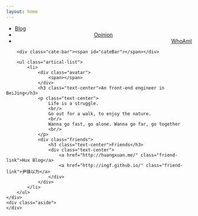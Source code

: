 ```yaml
---
layout: home
---
```


<div class="index-content project">
    <div class="section">
        <ul class="artical-cate">
            <li><a href="/"><span>Blog</span></a></li>
            <li style="text-align:center"><a href="/opinion"><span>Opinion</span></a></li>
            <li class="on" style="text-align:right"><a href="/whoami"><span>WhoAmI</span></a></li>
        </ul>

        <div class="cate-bar"><span id="cateBar"></span></div>

        <ul class="artical-list">
            <li>
                <div class="avatar">
                    <span></span>
                </div>
                <h3 class="text-center">An front-end engineer in BeiJing</h3>
                <p class="text-center">
                    Life is a struggle.
                    <br/>
                    Go out for a walk, to enjoy the nature.
                    <br/>
                    Wanna go fast, go alone. Wanna go far, go together
                    <br/>
                </p>
                <div class="friends">
                    <h3 class="text-center">Friends</h3>
                    <div class="text-center">
                        <a href="http://huangxuan.me/" class="friend-link">Hux Blog</a>
                        <a href="http://ingf.github.io/" class="friend-link">尹锋以为</a>
                    </div>
                </div>
            </li>
        </ul>
    </div>
    <div class="aside">
    </div>
</div>
